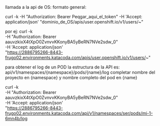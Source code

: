llamada a la api de OS:
formato general:

curl -k -H "Authorization: Bearer Peqgar_aqui_el_token" -H 'Accept: application/json' "dominio_de_OS/apis/user.openshift.io/v1/users/~"

por ej:
curl -k \
-H "Authorization: Bearer aauvzkixX4tXpO0ZvnvvKKonyBA5yBeRN7NVe2sdw_0" \
-H 'Accept: application/json' \
"https://2886795266-8443-frugo02.environments.katacoda.com/apis/user.openshift.io/v1/users/~"

para obtener el log de un POD la estructura de la API es:
api/v1/namespaces/{namespace}/pods/{name}/log  completar nombre del proyecto en {namespace} y nombre completo del pod en {name}

curl -k \
-H "Authorization: Bearer aauvzkixX4tXpO0ZvnvvKKonyBA5yBeRN7NVe2sdw_0" \
-H 'Accept: application/json' \
"https://2886795266-8443-frugo02.environments.katacoda.com/api/v1/namespaces/ser/pods/mi-1-6mn4b/log
